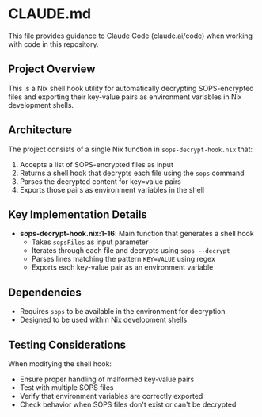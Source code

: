 # CLAUDE.md

This file provides guidance to Claude Code (claude.ai/code) when working with code in this repository.

## Project Overview

This is a Nix shell hook utility for automatically decrypting SOPS-encrypted files and exporting their key-value pairs as environment variables in Nix development shells.

## Architecture

The project consists of a single Nix function in `sops-decrypt-hook.nix` that:
1. Accepts a list of SOPS-encrypted files as input
2. Returns a shell hook that decrypts each file using the `sops` command
3. Parses the decrypted content for key=value pairs
4. Exports those pairs as environment variables in the shell

## Key Implementation Details

- **sops-decrypt-hook.nix:1-16**: Main function that generates a shell hook
  - Takes `sopsFiles` as input parameter
  - Iterates through each file and decrypts using `sops --decrypt`
  - Parses lines matching the pattern `KEY=VALUE` using regex
  - Exports each key-value pair as an environment variable

## Dependencies

- Requires `sops` to be available in the environment for decryption
- Designed to be used within Nix development shells

## Testing Considerations

When modifying the shell hook:
- Ensure proper handling of malformed key-value pairs
- Test with multiple SOPS files
- Verify that environment variables are correctly exported
- Check behavior when SOPS files don't exist or can't be decrypted